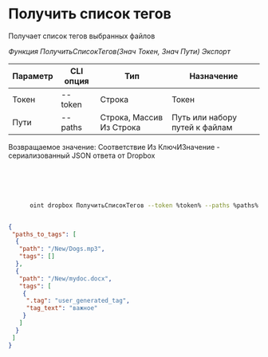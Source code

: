 ﻿---
sidebar_position: 1
---

# Получить список тегов
 Получает список тегов выбранных файлов


*Функция ПолучитьСписокТегов(Знач Токен, Знач Пути) Экспорт*

  | Параметр | CLI опция | Тип | Назначение |
  |-|-|-|-|
  | Токен | --token | Строка | Токен |
  | Пути | --paths | Строка, Массив Из Строка | Путь или набору путей к файлам |

  
  Возвращаемое значение:   Соответствие Из КлючИЗначение - сериализованный JSON ответа от Dropbox

```bsl title="Пример кода"
	

	
```

```sh title="Пример команды CLI"
    
      oint dropbox ПолучитьСписокТегов --token %token% --paths %paths%


```


```json title="Результат"

{
 "paths_to_tags": [
  {
   "path": "/New/Dogs.mp3",
   "tags": []
  },
  {
   "path": "/New/mydoc.docx",
   "tags": [
    {
     ".tag": "user_generated_tag",
     "tag_text": "важное"
    }
   ]
  }
 ]
}

```
